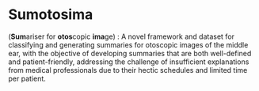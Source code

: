 # Sumotosima
(**Sum**ariser for **otos**copic **ima**ge) : A novel framework and dataset for classifying and generating summaries for otoscopic images of the middle ear, with the objective of developing summaries that are both well-defined and patient-friendly, addressing the challenge of insufficient explanations from medical professionals due to their hectic schedules and limited time per patient.
